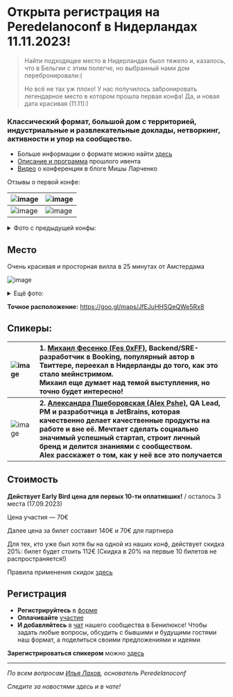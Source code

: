 # Открыта регистрация на **Peredelanoconf** в Нидерландах 11.11.2023!

> Найти подходящее место в Нидерландах быол тяжело и, казалось, что в Бельгии с этим полегче, но выбранный нами дом перебронировали:(
>
> Но всё не тах уж плохо! У нас получилось забронировать легендарное место в котором прошла первая конфа! Да, и новая дата красивая (11.11):)

### Классический формат, большой дом с территорией, индустриальные и развлекательные доклады, нетворкинг, активности и упор на сообщество.

* Больше информации о формате можно найти [здесь](/./confs/standard.md)
* [Описание и программа](https://www.notion.so/peredelanoconf/28-05-2023-3eed17eb7c034df98b771262a3ce5858?pvs=4) прошлого ивента
* [Видео](https://youtu.be/dL0NXnH9iAA?si=wXS7dIPhEy3f_G63) о конференции в блоге Мишы Ларченко

Отзывы о первой конфе:

| ![image](https://github.com/gomel17/peredelanoconf/assets/94654788/64bf4aa5-9867-4964-ab3f-aa47c74b5a72) | ![image](https://github.com/gomel17/peredelanoconf/assets/94654788/93fdb329-1858-4f41-b974-82dd3031b5b4) |
| :--- | :--- |
| ![image](https://github.com/gomel17/peredelanoconf/assets/94654788/98997505-e5e9-430d-80d4-a7c111bebfce) | ![image](https://github.com/gomel17/peredelanoconf/assets/94654788/c0692ad4-1b81-4b47-be9c-b37fd849b072) |

<details>
<summary>Фото с предыдущей конфы:</summary>

![image](https://github.com/philippranzhin/peredelanoconf/assets/94654788/f725c592-2e43-4b98-aa0b-f3c63398c4d0)
![image](https://github.com/philippranzhin/peredelanoconf/assets/94654788/e6e00507-53a5-4eb0-81ec-161a8729b21b)
![image](https://github.com/philippranzhin/peredelanoconf/assets/94654788/d88865f7-9fd1-42cc-a89e-8bd1f2faa611)
![image](https://github.com/philippranzhin/peredelanoconf/assets/94654788/9da84bcf-b4b4-49c2-89b2-f89e0ddcf4f2)
![image](https://github.com/philippranzhin/peredelanoconf/assets/94654788/d44d19ee-1a20-4f1b-bfc4-a015a0d8af3b)
![image](https://github.com/philippranzhin/peredelanoconf/assets/94654788/33775b97-d5fd-4b15-a659-dfc79acd086b)
![image](https://github.com/philippranzhin/peredelanoconf/assets/94654788/f15f9952-8f8a-4739-97ec-9e22cfddfd2f)
![image](https://github.com/philippranzhin/peredelanoconf/assets/94654788/c8e6a748-8343-42b6-96b7-79c232394851)

</details>

## Место

Очень красивая и просторная вилла в 25 минутах от Амстердама

![image](https://github.com/philippranzhin/peredelanoconf/assets/94654788/df6af226-2af5-4aea-a2b7-e8d3b4f6df48)

<details>
<summary>Ещё фото:</summary>

![image](https://github.com/philippranzhin/peredelanoconf/assets/94654788/e66fd5f6-afc9-4187-9d19-cb567c414af3)
![image](https://github.com/philippranzhin/peredelanoconf/assets/94654788/ac69cd9d-2ae2-4bad-aca9-ee759efce4b7)
![image](https://github.com/philippranzhin/peredelanoconf/assets/94654788/e8a35bc9-a1dd-4383-b248-c36ba8c4bbda)

</details>

**Точное расположение:**
https://goo.gl/maps/JfEJuHHSQeQWe5Rx8

## Спикеры:
| ![image](https://github.com/philippranzhin/peredelanoconf/assets/94654788/98d2947c-23db-4fe1-b1ec-b9bc21fb5f67) | 1. [Михаил Фесенко (Fes 0xFF)](https://x.com/usehex?s=20), Backend/SRE-разработчик в Booking, популярный автор в Твиттере, переехал в Нидерланды до того, как это стало мейнстримом. </br>Михаил еще думает над темой выступления, но точно будет интересно!|
| :--- | :--- |
| ![image](https://github.com/philippranzhin/peredelanoconf/assets/94654788/42eff575-346e-4d74-8686-81db0e08cc0e)  | **2. [Александра Пшеборовская (Аlех Рshe)](https://taplink.cc/alex_pshe_en), QA Lead, РМ и разработчица в JetBrains, которая качественно делает качественные продукты на работе и вне её. Мечтает сделать социально значимый успешный стартап, строит личный бренд и делится знаниями с сообществом. </br>Alex расскажет о том, как у неё все это получается** |

## Стоимость

**Действует Early Bird цена для первых 10-ти оплативших!** / осталось 3 места (17.09.2023)

Цена участия — 70€

Далее цена за билет составит 140€ и 70€ для партнера

Для тех, кто уже был хотя бы на одной из наших конф, действует скидка 20%: билет будет стоить 112€ (Скидка в 20% на первые 10 билетов не распространяется!)

Правила применения скидок [здесь](/./guides/discount.md)

## Регистрация

* **Регистрируйтесь** в [форме](https://docs.google.com/forms/d/1Uz4yZKkf5jsqrcwwgXKMZkNYE-5e_n5l77qqLvSChnE)
* **Оплачивайте** [участие](/./guides/how-to-pay.md)
* **И добавляйтесь** в [чат]( https://t.me/peredelanoconf_amsterdam) нашего сообщества в Бенилюксе! 
  Чтобы задать любые вопросы, обсудить с бывшими и будущими гостями наш формат, а поделиться своими предложениями и идеями

**Зарегистрироваться спикером** можно [здесь](/./guides/tech-speech.md)

---

_По всем вопросам [Илья Лахов](https://t.me/ilakhov), основатель Peredelanoconf_

_Следите за новостями здесь и в чате!_
